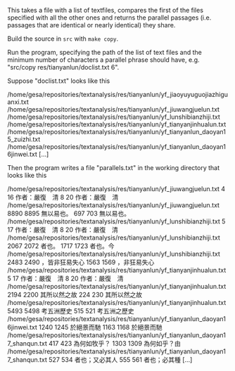 This takes a file with a list of textfiles, compares the first of the files specified with all the other ones and returns the parallel passages (i.e. passages that are identical or nearly identical) they share.

Build the source in `src` with `make copy`.

Run the program, specifying the path of the list of text files and the minimum number of characters a parallel phrase should have, e.g. "src/copy res/tianyanlun/doclist.txt 6".

Suppose "doclist.txt" looks like this

/home/gesa/repositories/textanalysis/res/tianyanlun/yf_jiaoyuyuguojiazhiguanxi.txt
/home/gesa/repositories/textanalysis/res/tianyanlun/yf_jiuwangjuelun.txt
/home/gesa/repositories/textanalysis/res/tianyanlun/yf_lunshibianzhiji.txt
/home/gesa/repositories/textanalysis/res/tianyanlun/yf_tianyanjinhualun.txt
/home/gesa/repositories/textanalysis/res/tianyanlun/yf_tianyanlun_daoyan15_zuizhi.txt
/home/gesa/repositories/textanalysis/res/tianyanlun/yf_tianyanlun_daoyan16jinwei.txt
[...]

Then the program writes a file "parallels.txt" in the working directory that looks like this

/home/gesa/repositories/textanalysis/res/tianyanlun/yf_jiuwangjuelun.txt        4       16      作者：嚴復　清          8       20      作者：嚴復　清   
/home/gesa/repositories/textanalysis/res/tianyanlun/yf_jiuwangjuelun.txt        8890    8895    無以易也。      697     703     無以易也。
/home/gesa/repositories/textanalysis/res/tianyanlun/yf_lunshibianzhiji.txt      5       17      作者：嚴復　清          8       20      作者：嚴復　清   
/home/gesa/repositories/textanalysis/res/tianyanlun/yf_lunshibianzhiji.txt      2067    2072    者也。  1717    1723    者也。今
/home/gesa/repositories/textanalysis/res/tianyanlun/yf_lunshibianzhiji.txt      2483    2490    ，皆非狂易失心  1563    1569    ，非狂易失心
/home/gesa/repositories/textanalysis/res/tianyanlun/yf_tianyanjinhualun.txt     5       17      作者：嚴復　清          8       20      作者：嚴復　清   
/home/gesa/repositories/textanalysis/res/tianyanlun/yf_tianyanjinhualun.txt     2194    2200    其所以然之故    224     230     其所以然之故
/home/gesa/repositories/textanalysis/res/tianyanlun/yf_tianyanjinhualun.txt     5493    5498    考五洲歷史      515     521     考五洲之歷史
/home/gesa/repositories/textanalysis/res/tianyanlun/yf_tianyanlun_daoyan16jinwei.txt    1240    1245    於絕景而馳      1163    1168    於絕景而馳
/home/gesa/repositories/textanalysis/res/tianyanlun/yf_tianyanlun_daoyan17_shanqun.txt  417     423     為何如牧乎？    1303    1309    為何如乎？由
/home/gesa/repositories/textanalysis/res/tianyanlun/yf_tianyanlun_daoyan17_shanqun.txt  527     534     者也；又必其人  555     561     者也；必其種
[...]
